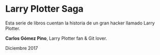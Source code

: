 # Larry Plotter Saga

Esta serie de libros cuentan la historia de un gran hacker llamado Larry Plotter.

**Carlos Gómez Pino**, Larry Plotter fan & Git lover.

Diciembre 2017
